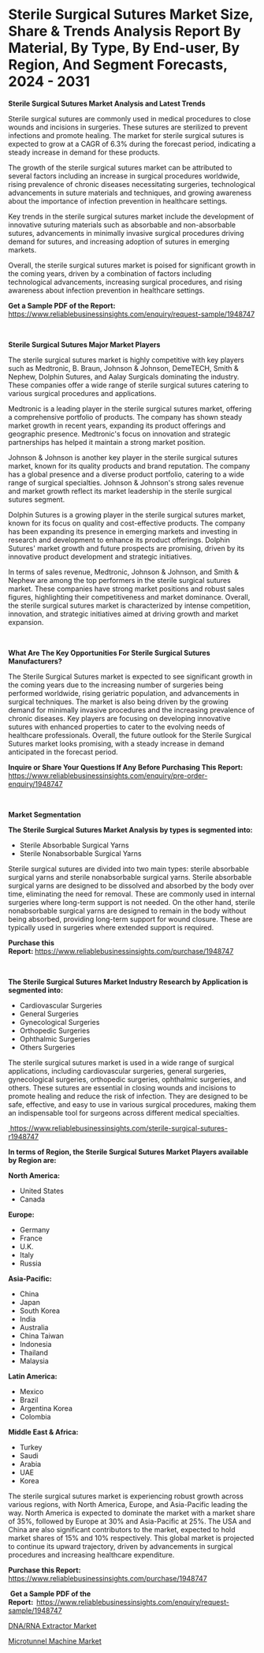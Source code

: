 <p><h1>Sterile Surgical Sutures Market Size, Share & Trends Analysis Report By Material, By Type, By End-user, By Region, And Segment Forecasts, 2024 - 2031</h1></p><p><strong>Sterile Surgical Sutures Market Analysis and Latest Trends</strong></p>
<p><p>Sterile surgical sutures are commonly used in medical procedures to close wounds and incisions in surgeries. These sutures are sterilized to prevent infections and promote healing. The market for sterile surgical sutures is expected to grow at a CAGR of 6.3% during the forecast period, indicating a steady increase in demand for these products.</p><p>The growth of the sterile surgical sutures market can be attributed to several factors including an increase in surgical procedures worldwide, rising prevalence of chronic diseases necessitating surgeries, technological advancements in suture materials and techniques, and growing awareness about the importance of infection prevention in healthcare settings.</p><p>Key trends in the sterile surgical sutures market include the development of innovative suturing materials such as absorbable and non-absorbable sutures, advancements in minimally invasive surgical procedures driving demand for sutures, and increasing adoption of sutures in emerging markets.</p><p>Overall, the sterile surgical sutures market is poised for significant growth in the coming years, driven by a combination of factors including technological advancements, increasing surgical procedures, and rising awareness about infection prevention in healthcare settings.</p></p>
<p><strong>Get a Sample PDF of the Report:&nbsp;</strong> <a href="https://www.reliablebusinessinsights.com/enquiry/request-sample/1948747">https://www.reliablebusinessinsights.com/enquiry/request-sample/1948747</a></p>
<p>&nbsp;</p>
<p><strong>Sterile Surgical Sutures Major Market Players</strong></p>
<p><p>The sterile surgical sutures market is highly competitive with key players such as Medtronic, B. Braun, Johnson & Johnson, DemeTECH, Smith & Nephew, Dolphin Sutures, and Aalay Surgicals dominating the industry. These companies offer a wide range of sterile surgical sutures catering to various surgical procedures and applications.</p><p>Medtronic is a leading player in the sterile surgical sutures market, offering a comprehensive portfolio of products. The company has shown steady market growth in recent years, expanding its product offerings and geographic presence. Medtronic's focus on innovation and strategic partnerships has helped it maintain a strong market position.</p><p>Johnson & Johnson is another key player in the sterile surgical sutures market, known for its quality products and brand reputation. The company has a global presence and a diverse product portfolio, catering to a wide range of surgical specialties. Johnson & Johnson's strong sales revenue and market growth reflect its market leadership in the sterile surgical sutures segment.</p><p>Dolphin Sutures is a growing player in the sterile surgical sutures market, known for its focus on quality and cost-effective products. The company has been expanding its presence in emerging markets and investing in research and development to enhance its product offerings. Dolphin Sutures' market growth and future prospects are promising, driven by its innovative product development and strategic initiatives.</p><p>In terms of sales revenue, Medtronic, Johnson & Johnson, and Smith & Nephew are among the top performers in the sterile surgical sutures market. These companies have strong market positions and robust sales figures, highlighting their competitiveness and market dominance. Overall, the sterile surgical sutures market is characterized by intense competition, innovation, and strategic initiatives aimed at driving growth and market expansion.</p></p>
<p>&nbsp;</p>
<p><strong>What Are The Key Opportunities For Sterile Surgical Sutures Manufacturers?</strong></p>
<p><p>The Sterile Surgical Sutures market is expected to see significant growth in the coming years due to the increasing number of surgeries being performed worldwide, rising geriatric population, and advancements in surgical techniques. The market is also being driven by the growing demand for minimally invasive procedures and the increasing prevalence of chronic diseases. Key players are focusing on developing innovative sutures with enhanced properties to cater to the evolving needs of healthcare professionals. Overall, the future outlook for the Sterile Surgical Sutures market looks promising, with a steady increase in demand anticipated in the forecast period.</p></p>
<p><strong>Inquire or Share Your Questions If Any Before Purchasing This Report:</strong> <a href="https://www.reliablebusinessinsights.com/enquiry/pre-order-enquiry/1948747">https://www.reliablebusinessinsights.com/enquiry/pre-order-enquiry/1948747</a></p>
<p>&nbsp;</p>
<p><strong>Market Segmentation</strong></p>
<p><strong>The Sterile Surgical Sutures Market Analysis by types is segmented into:</strong></p>
<p><ul><li>Sterile Absorbable Surgical Yarns</li><li>Sterile Nonabsorbable Surgical Yarns</li></ul></p>
<p><p>Sterile surgical sutures are divided into two main types: sterile absorbable surgical yarns and sterile nonabsorbable surgical yarns. Sterile absorbable surgical yarns are designed to be dissolved and absorbed by the body over time, eliminating the need for removal. These are commonly used in internal surgeries where long-term support is not needed. On the other hand, sterile nonabsorbable surgical yarns are designed to remain in the body without being absorbed, providing long-term support for wound closure. These are typically used in surgeries where extended support is required.</p></p>
<p><strong>Purchase this Report:&nbsp;</strong><a href="https://www.reliablebusinessinsights.com/purchase/1948747">https://www.reliablebusinessinsights.com/purchase/1948747</a></p>
<p>&nbsp;</p>
<p><strong>The Sterile Surgical Sutures Market Industry Research by Application is segmented into:</strong></p>
<p><ul><li>Cardiovascular Surgeries</li><li>General Surgeries</li><li>Gynecological Surgeries</li><li>Orthopedic Surgeries</li><li>Ophthalmic Surgeries</li><li>Others Surgeries</li></ul></p>
<p><p>The sterile surgical sutures market is used in a wide range of surgical applications, including cardiovascular surgeries, general surgeries, gynecological surgeries, orthopedic surgeries, ophthalmic surgeries, and others. These sutures are essential in closing wounds and incisions to promote healing and reduce the risk of infection. They are designed to be safe, effective, and easy to use in various surgical procedures, making them an indispensable tool for surgeons across different medical specialties.</p></p>
<p><a href="https://www.reliablebusinessinsights.com/sterile-surgical-sutures-r1948747">&nbsp;https://www.reliablebusinessinsights.com/sterile-surgical-sutures-r1948747</a></p>
<p><strong>In terms of Region, the Sterile Surgical Sutures Market Players available by Region are:</strong></p>
<p>
    <p> <strong> North America: </strong>
        <ul>
            <li>United States</li>
            <li>Canada</li>
        </ul>
        </p> 
    <p> <strong> Europe: </strong>
        <ul>
            <li>Germany</li>
            <li>France</li>
            <li>U.K.</li>
            <li>Italy</li>
            <li>Russia</li>
        </ul>
        </p> 
    <p> <strong> Asia-Pacific: </strong>
        <ul>
            <li>China</li>
            <li>Japan</li>
            <li>South Korea</li>
            <li>India</li>
            <li>Australia</li>
            <li>China Taiwan</li>
            <li>Indonesia</li>
            <li>Thailand</li>
            <li>Malaysia</li>
        </ul>
        </p> 
    <p> <strong> Latin America: </strong>
        <ul>
            <li>Mexico</li>
            <li>Brazil</li>
            <li>Argentina Korea</li>
            <li>Colombia</li>
        </ul>
        </p> 
    <p> <strong> Middle East & Africa: </strong>
        <ul>
            <li>Turkey</li>
            <li>Saudi</li>
            <li>Arabia</li>
            <li>UAE</li>
            <li>Korea</li>
        </ul>
    </p>
    </p>
<p><p>The sterile surgical sutures market is experiencing robust growth across various regions, with North America, Europe, and Asia-Pacific leading the way. North America is expected to dominate the market with a market share of 35%, followed by Europe at 30% and Asia-Pacific at 25%. The USA and China are also significant contributors to the market, expected to hold market shares of 15% and 10% respectively. This global market is projected to continue its upward trajectory, driven by advancements in surgical procedures and increasing healthcare expenditure.</p></p>
<p><strong>Purchase this Report: </strong><a href="https://www.reliablebusinessinsights.com/purchase/1948747">https://www.reliablebusinessinsights.com/purchase/1948747</a></p>
<p>&nbsp;<strong>Get a Sample PDF of the Report:&nbsp;&nbsp;</strong><a href="https://www.reliablebusinessinsights.com/enquiry/request-sample/1948747">https://www.reliablebusinessinsights.com/enquiry/request-sample/1948747</a></p>
<p><strong></strong></p>
<p><p><a href="https://view.publitas.com/reportprime-1/exploring-dna-rna-extractor-market-dynamics-global-trends-and-future-growth-prospects-2024-2031-covered-in-155-pages/">DNA/RNA Extractor Market</a></p><p><a href="https://github.com/kaiserrayhan25/Market-Research-Report-List-1/blob/main/microtunnel-machine-market.md">Microtunnel Machine Market</a></p></p>